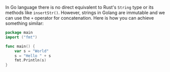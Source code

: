In Go language there is no direct equivalent to Rust's `String` type or its methods like `insertStr()`. However, strings in Golang are immutable and we can use the `+` operator for concatenation. Here is how you can achieve something similar:
```go
package main
import ("fmt")

func main() {
    var s = "World"
    s = "Hello " + s 
    fmt.Println(s)
}
```
